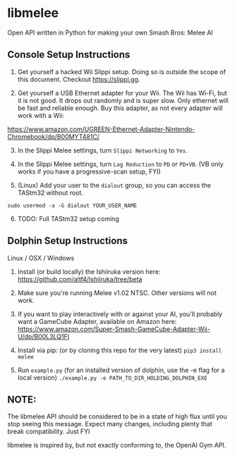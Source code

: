 # libmelee
Open API written in Python for making your own Smash Bros: Melee AI

## Console Setup Instructions

1. Get yourself a hacked Wii Slippi setup. Doing so is outside the scope of this document.
Checkout https://slippi.gg.

2. Get yourself a USB Ethernet adapter for your Wii. The Wii has Wi-Fi, but it is not good. It drops out randomly and is super slow. Only ethernet will be fast and reliable enough. Buy this adapter, as not every adapter will work with a Wii:

https://www.amazon.com/UGREEN-Ethernet-Adapter-Nintendo-Chromebook/dp/B00MYT481C/

3. In the Slippi Melee settings, turn `Slippi Networking` to `Yes`.

4. In the Slippi Melee settings, turn `Lag Reduction` to `PD` or `PD+VB`. (VB only works if you have a progressive-scan setup, FYI)

5. (Linux) Add your user to the `dialout` group, so you can access the TAStm32 without root.

`sudo usermod -a -G dialout YOUR_USER_NAME`

6. TODO: Full TAStm32 setup coming

## Dolphin Setup Instructions

Linux / OSX / Windows

1. Install (or build locally) the Ishiiruka version here: https://github.com/altf4/Ishiiruka/tree/beta

2. Make sure you're running Melee v1.02 NTSC. Other versions will not work.

3. If you want to play interactively with or against your AI, you'll probably want a GameCube Adapter, available on Amazon here: https://www.amazon.com/Super-Smash-GameCube-Adapter-Wii-U/dp/B00L3LQ1FI

4. Install via pip: (or by cloning this repo for the very latest)
`pip3 install melee`

5. Run `example.py` (for an installed version of dolphin, use the -e flag for a local version) `./example.py -e PATH_TO_DIR_HOLDING_DOLPHIN_EXE`

## NOTE:
The libmelee API should be considered to be in a state of high flux until you stop seeing this message. Expect many changes, including plenty that break compatibility. Just FYI

libmelee is inspired by, but not exactly conforming to, the OpenAI Gym API.
